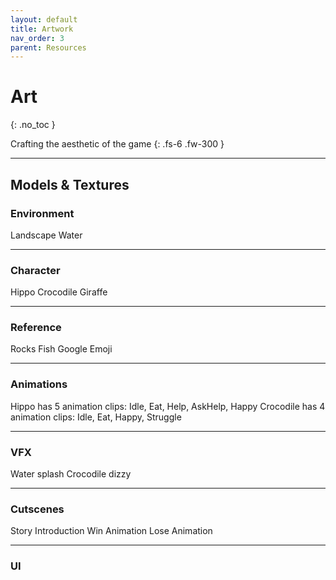 ```yaml
---
layout: default
title: Artwork
nav_order: 3
parent: Resources
---
```


# Art
{: .no_toc }

Crafting the aesthetic of the game
{: .fs-6 .fw-300 }

---

## Models & Textures
### Environment
Landscape
Water

---

### Character
Hippo
Crocodile
Giraffe

---

### Reference
Rocks
Fish
Google Emoji

---

### Animations
Hippo has 5 animation clips: Idle, Eat, Help, AskHelp, Happy
Crocodile has 4 animation clips: Idle, Eat, Happy, Struggle

---

### VFX
Water splash
Crocodile dizzy


---

### Cutscenes
Story Introduction
Win Animation
Lose Animation


---

### UI
